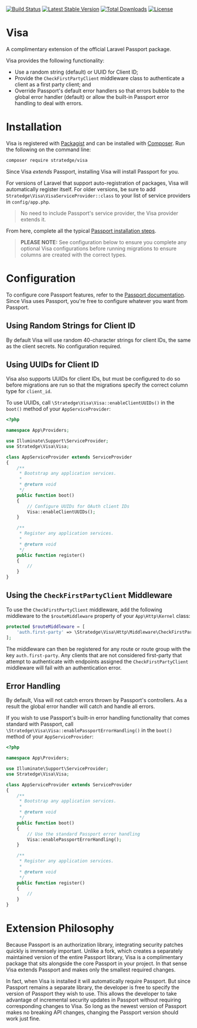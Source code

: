 [![Build Status](https://travis-ci.org/stratedge/visa.svg?branch=master)](https://travis-ci.org/stratedge/visa)
[![Latest Stable Version](https://poser.pugx.org/stratedge/visa/v/stable)](https://packagist.org/packages/stratedge/visa)
[![Total Downloads](https://poser.pugx.org/stratedge/visa/downloads)](https://packagist.org/packages/stratedge/visa)
[![License](https://poser.pugx.org/stratedge/visa/license)](https://packagist.org/packages/stratedge/visa)

# Visa

A complimentary extension of the official Laravel Passport package.

Visa provides the following functionality:

* Use a random string (default) or UUID for Client ID;
* Provide the `CheckFirstPartyClient` middleware class to authenticate a client as a first party client; and
* Override Passport's default error handlers so that errors bubble to the global error handler (default) or allow the built-in Passport error handling to deal with errors.

# Installation

Visa is registered with [Packagist](https://packagist.org) and can be installed with [Composer](https://getcomposer.org). Run the following on the command line:

```sh
composer require stratedge/visa
```

Since Visa _extends_ Passport, installing Visa will install Passport for you.

For versions of Laravel that support auto-registration of packages, Visa will automatically register itself. For older versions, be sure to add `Stratedge\Visa\VisaServiceProvider::class` to your list of service providers in `config/app.php`.

> No need to include Passport's service provider, the Visa provider extends it.

From here, complete all the typical [Passport installation steps](https://laravel.com/docs/master/passport#installation).

> **PLEASE NOTE:** See configuration below to ensure you complete any optional Visa configurations before running migrations to ensure columns are created with the correct types.

# Configuration

To configure core Passport features, refer to the [Passport documentation](https://laravel.com/docs/master/passport). Since Visa uses Passport, you're free to configure whatever you want from Passport.

## Using Random Strings for Client ID

By default Visa will use random 40-character strings for client IDs, the same as the client secrets. No configuration required.

## Using UUIDs for Client ID

Visa also supports UUIDs for client IDs, but must be configured to do so before migrations are run so that the migrations specify the correct column type for `client_id`.

To use UUIDs, call `\Stratedge\Visa\Visa::enableClientUUIDs()` in the `boot()` method of your `AppServiceProvider`:

```php
<?php

namespace App\Providers;

use Illuminate\Support\ServiceProvider;
use Stratedge\Visa\Visa;

class AppServiceProvider extends ServiceProvider
{
    /**
     * Bootstrap any application services.
     *
     * @return void
     */
    public function boot()
    {
        // Configure UUIDs for OAuth client IDs
        Visa::enableClientUUIDs();
    }

    /**
     * Register any application services.
     *
     * @return void
     */
    public function register()
    {
        //
    }
}

```

## Using the `CheckFirstPartyClient` Middleware

To use the `CheckFirstPartyClient` middleware, add the following middleware to the `$routeMiddleware` property of your `App\Http\Kernel` class:

```php
protected $routeMiddleware = [
    'auth.first-party' => \Stratedge\Visa\Http\Middleware\CheckFirstPartyClient::class,
];
```

The middleware can then be registered for any route or route group with the key `auth.first-party`. Any clients that are not considered first-party that attempt to authenticate with endpoints assigned the `CheckFirstPartyClient` middleware will fail with an authentication error.

## Error Handling

By default, Visa will not catch errors thrown by Passport's controllers. As a result the global error handler will catch and handle all errors.

If you wish to use Passport's built-in error handling functionality that comes standard with Passport, call `\Stratedge\Visa\Visa::enablePassportErrorHandling()` in the `boot()` method of your `AppServiceProvider`:

```php
<?php

namespace App\Providers;

use Illuminate\Support\ServiceProvider;
use Stratedge\Visa\Visa;

class AppServiceProvider extends ServiceProvider
{
    /**
     * Bootstrap any application services.
     *
     * @return void
     */
    public function boot()
    {
        // Use the standard Passport error handling
        Visa::enablePassportErrorHandling();
    }

    /**
     * Register any application services.
     *
     * @return void
     */
    public function register()
    {
        //
    }
}

```

# Extension Philosophy

Because Passport is an authorization library, integrating security patches quickly is immensely important. Unlike a fork, which creates a separately maintained version of the entire Passport library, Visa is a complimentary package that sits alongside the core Passport in your project. In that sense Visa extends Passport and makes only the smallest required changes.

In fact, when Visa is installed it will automatically require Passport. But since Passport remains a separate library, the developer is free to specify the version of Passport they wish to use. This allows the developer to take advantage of incremental security updates in Passport without requiring corresponding changes to Visa. So long as the newest version of Passport makes no breaking API changes, changing the Passport version should work just fine.
